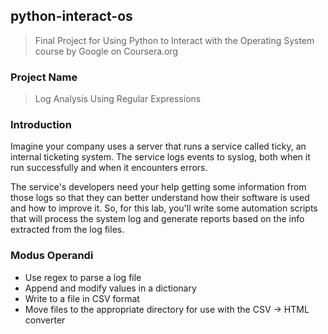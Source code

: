 ## python-interact-os

> Final Project for Using Python to Interact with the Operating System course by Google on Coursera.org

### Project Name

> Log Analysis Using Regular Expressions

### Introduction

Imagine your company uses a server that runs a service called ticky, an internal ticketing system. The service logs events to syslog, both when it run successfully and when it encounters errors.

The service's developers need your help getting some information from those logs so that they can better understand how their software is used and how to improve it.
So, for this lab, you'll write some automation scripts that will process the system log and generate reports based on the info extracted from the log files.

### Modus Operandi

* Use regex to parse a log file
* Append and modify values in a dictionary
* Write to a file in CSV format
* Move files to the appropriate directory for use with the CSV -> HTML converter
